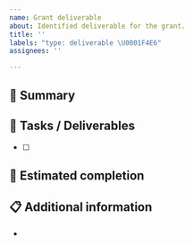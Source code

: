 ```yaml
---
name: Grant deliverable
about: Identified deliverable for the grant.
title: ''
labels: "type: deliverable \U0001F4E6"
assignees: ''

---
```


## 📝 Summary
<!-- Succinct summary of the task at hand -->

## 🚀 Tasks / Deliverables
<!-- A list of tasks needed to complete this goal -->
- [ ]

## 📅 Estimated completion
<!-- Target milestone or date if known -->

## 📋 Additional information
<!-- Add any relevant notes or resources -->
-
